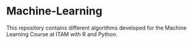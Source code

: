 # Machine-Learning
This repository contains different algorithms developed for the Machine Learning Course at ITAM with R and Python.
